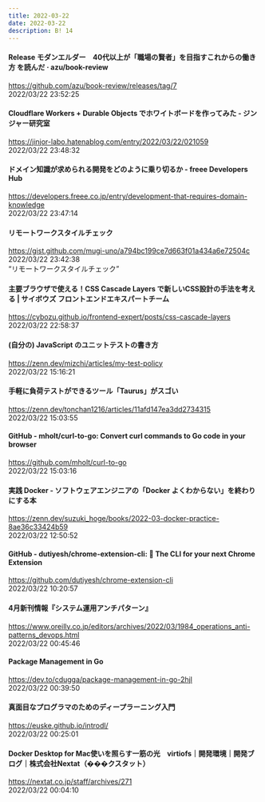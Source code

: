 ```yaml
---
title: 2022-03-22
date: 2022-03-22
description: B! 14
---
```


#### Release モダンエルダー　40代以上が「職場の賢者」を目指すこれからの働き方 を読んだ · azu/book-review
https://github.com/azu/book-review/releases/tag/7<br>
2022/03/22 23:52:25<br>


#### Cloudflare Workers + Durable Objects でホワイトボードを作ってみた - ジンジャー研究室
https://jinjor-labo.hatenablog.com/entry/2022/03/22/021059<br>
2022/03/22 23:48:32<br>


#### ドメイン知識が求められる開発をどのように乗り切るか - freee Developers Hub
https://developers.freee.co.jp/entry/development-that-requires-domain-knowledge<br>
2022/03/22 23:47:14<br>


#### リモートワークスタイルチェック
https://gist.github.com/mugi-uno/a794bc199ce7d663f01a434a6e72504c<br>
2022/03/22 23:42:38<br>
“リモートワークスタイルチェック”


#### 主要ブラウザで使える！CSS Cascade Layers で新しいCSS設計の手法を考える | サイボウズ フロントエンドエキスパートチーム
https://cybozu.github.io/frontend-expert/posts/css-cascade-layers<br>
2022/03/22 22:58:37<br>


#### (自分の) JavaScript のユニットテストの書き方
https://zenn.dev/mizchi/articles/my-test-policy<br>
2022/03/22 15:16:21<br>


#### 手軽に負荷テストができるツール「Taurus」がスゴい
https://zenn.dev/tonchan1216/articles/11afd147ea3dd2734315<br>
2022/03/22 15:03:55<br>


#### GitHub - mholt/curl-to-go: Convert curl commands to Go code in your browser
https://github.com/mholt/curl-to-go<br>
2022/03/22 15:03:16<br>


#### 実践 Docker - ソフトウェアエンジニアの「Docker よくわからない」を終わりにする本
https://zenn.dev/suzuki_hoge/books/2022-03-docker-practice-8ae36c33424b59<br>
2022/03/22 12:50:52<br>


#### GitHub - dutiyesh/chrome-extension-cli: 🚀 The CLI for your next Chrome Extension
https://github.com/dutiyesh/chrome-extension-cli<br>
2022/03/22 10:20:57<br>


#### 4月新刊情報『システム運用アンチパターン』
https://www.oreilly.co.jp/editors/archives/2022/03/1984_operations_anti-patterns_devops.html<br>
2022/03/22 00:45:46<br>


#### Package Management in Go
https://dev.to/cdugga/package-management-in-go-2hjl<br>
2022/03/22 00:39:50<br>


#### 真面目なプログラマのためのディープラーニング入門
https://euske.github.io/introdl/<br>
2022/03/22 00:25:01<br>


#### Docker Desktop for Mac使いを照らす一筋の光　virtiofs｜開発環境｜開発ブログ｜株式会社Nextat（���クスタット）
https://nextat.co.jp/staff/archives/271<br>
2022/03/22 00:04:10<br>


